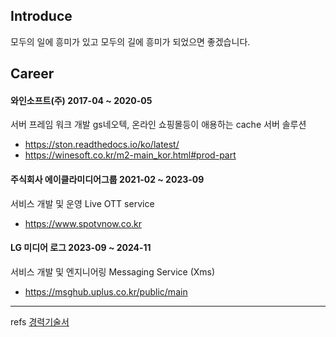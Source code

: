 
## Introduce

모두의 일에 흥미가 있고 
모두의 길에 흥미가 되었으면 좋겠습니다.



## Career

#### 와인소프트(주) 2017-04 ~ 2020-05

서버 프레임 워크 개발
gs네오텍, 온라인 쇼핑몰등이 애용하는 cache 서버 솔루션

- https://ston.readthedocs.io/ko/latest/
- https://winesoft.co.kr/m2-main_kor.html#prod-part

#### 주식회사 에이클라미디어그룹 2021-02 ~ 2023-09

서비스 개발 및 운영
Live OTT service

- https://www.spotvnow.co.kr

#### LG 미디어 로그 2023-09 ~ 2024-11

서비스 개발 및 엔지니어링
Messaging Service (Xms)

- https://msghub.uplus.co.kr/public/main

-----

refs [경력기술서](https://github.com/ogs0426/ogs0426/blob/main/Career.md)
